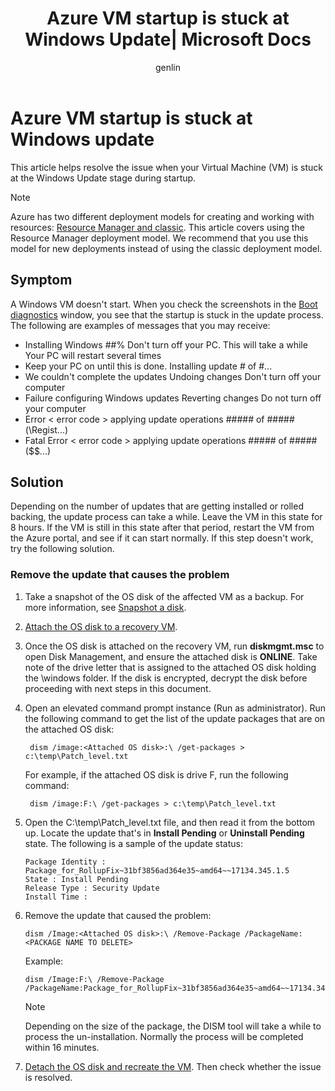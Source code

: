 ﻿---
title: Azure VM startup is stuck at Windows Update| Microsoft Docs
description: Learn how to troubleshoot the issue when an Azure VM startup is stuck at Windows update.
services: virtual-machines-windows
documentationCenter: ''
author: genlin
manager: dcscontentpm
editor: v-jesits

ms.service: virtual-machines-windows

ms.topic: troubleshooting
ms.tgt_pltfrm: vm-windows
ms.workload: infrastructure
ms.date: 10/09/2018
ms.author: genli
---

# Azure VM startup is stuck at Windows update

This article helps resolve the issue when your Virtual Machine (VM) is stuck at the Windows Update stage during startup. 

> [!NOTE] 
> Azure has two different deployment models for creating and working with resources: [Resource Manager and classic](../../azure-resource-manager/resource-manager-deployment-model.md). This article covers using the Resource Manager deployment model. We recommend that you use this model for new deployments instead of using the classic deployment model.

## Symptom

 A Windows VM doesn't start. When you check the screenshots in the [Boot diagnostics](../troubleshooting/boot-diagnostics.md) window, you see that the startup is stuck in the update process. The following are examples of messages that you may receive:

- Installing Windows ##% Don't turn off your PC. This will take a while Your PC will restart several times
- Keep your PC on until this is done. Installing update # of #... 
- We couldn't complete the updates Undoing changes Don't turn off your computer
- Failure configuring Windows updates Reverting changes Do not turn off your computer
- Error < error code > applying update operations ##### of ##### (\Regist...)
- Fatal Error < error code >  applying update operations ##### of ##### ($$...)


## Solution

Depending on the number of updates that are getting installed or rolled backing, the update process can take a while. Leave the VM in this state for 8 hours. If the VM is still in this state after that period, restart the VM from the Azure portal, and see if it can start normally. If this step doesn't work, try the following solution.

### Remove the update that causes the problem

1. Take a snapshot of the OS disk of the affected VM as a backup. For more information, see [Snapshot a disk](../windows/snapshot-copy-managed-disk.md). 
2. [Attach the OS disk to a recovery VM](troubleshoot-recovery-disks-portal-windows.md).
3. Once the OS disk is attached on the recovery VM, run **diskmgmt.msc** to open Disk Management, and ensure the attached disk is **ONLINE**. Take note of the drive letter that is assigned to the attached OS disk holding the \windows folder. If the disk is encrypted, decrypt the disk before proceeding with next steps in this document.

4. Open an elevated command prompt instance (Run as administrator). Run the following command to get the list of the update packages that are on the attached OS disk:

        dism /image:<Attached OS disk>:\ /get-packages > c:\temp\Patch_level.txt

    For example, if the attached OS disk is drive F, run the following command:

        dism /image:F:\ /get-packages > c:\temp\Patch_level.txt
5. Open the C:\temp\Patch_level.txt file, and then read it from the bottom up. Locate the update that's in **Install Pending** or **Uninstall Pending** state.  The following is a sample of the update status:

     ```
    Package Identity : Package_for_RollupFix~31bf3856ad364e35~amd64~~17134.345.1.5
    State : Install Pending
    Release Type : Security Update
    Install Time :
    ```
6. Remove the update that caused the problem:
    
    ```
    dism /Image:<Attached OS disk>:\ /Remove-Package /PackageName:<PACKAGE NAME TO DELETE>
    ```
    Example: 

    ```
    dism /Image:F:\ /Remove-Package /PackageName:Package_for_RollupFix~31bf3856ad364e35~amd64~~17134.345.1.5
    ```

    > [!NOTE] 
    > Depending on the size of the package, the DISM tool will take a while to process the un-installation. Normally the process will be completed within 16 minutes.

7. [Detach the OS disk and recreate the VM](troubleshoot-recovery-disks-portal-windows.md#unmount-and-detach-original-virtual-hard-disk). Then check whether the issue is resolved.
